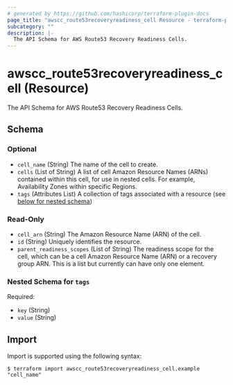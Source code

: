 ```yaml
---
# generated by https://github.com/hashicorp/terraform-plugin-docs
page_title: "awscc_route53recoveryreadiness_cell Resource - terraform-provider-awscc"
subcategory: ""
description: |-
  The API Schema for AWS Route53 Recovery Readiness Cells.
---
```


# awscc_route53recoveryreadiness_cell (Resource)

The API Schema for AWS Route53 Recovery Readiness Cells.



<!-- schema generated by tfplugindocs -->
## Schema

### Optional

- `cell_name` (String) The name of the cell to create.
- `cells` (List of String) A list of cell Amazon Resource Names (ARNs) contained within this cell, for use in nested cells. For example, Availability Zones within specific Regions.
- `tags` (Attributes List) A collection of tags associated with a resource (see [below for nested schema](#nestedatt--tags))

### Read-Only

- `cell_arn` (String) The Amazon Resource Name (ARN) of the cell.
- `id` (String) Uniquely identifies the resource.
- `parent_readiness_scopes` (List of String) The readiness scope for the cell, which can be a cell Amazon Resource Name (ARN) or a recovery group ARN. This is a list but currently can have only one element.

<a id="nestedatt--tags"></a>
### Nested Schema for `tags`

Required:

- `key` (String)
- `value` (String)

## Import

Import is supported using the following syntax:

```shell
$ terraform import awscc_route53recoveryreadiness_cell.example "cell_name"
```
